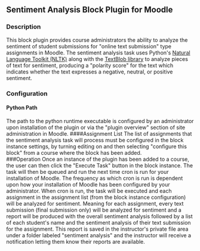 ## Sentiment Analysis Block Plugin for Moodle

### Description
This block plugin provides course administrators the ability to analyze the sentiment of student submissions for "online text submission" 
type assignments in Moodle.  The sentiment analysis task uses Python's [Natural Language Toolkit (NLTK)](https://www.nltk.org/) along with 
the [TextBlob library](https://textblob.readthedocs.io/en/dev/) to analyze pieces of text for sentiment, producing a "polarity score" for 
the text which indicates whether the text expresses a negative, neutral, or positive sentiment.  
### Configuration
#### Python Path
The path to the python runtime executable is configured by an administrator upon installation of the plugin or via the "plugin overview" section
of site administration in Moodle.
####Assignment List
The list of assignments that the sentiment analysis task will process must be configured in the block instance settings, by turning editing on
and then selecting "configure this block" from a course where the block has been added.  
###Operation
Once an instance of the plugin has been added to a course, the user can then click the "Execute Task" button in the block instance.  The task will
then be queued and run the next time cron is run for your installation of Moodle.  The frequency as which cron is run is dependent upon how your
installation of Moodle has been configured by your administrator.  When cron is run, the task will be executed and each assignment in the assignment list
(from the block instance configuration) will be analyzed for sentiment.  Meaning for each assignment, every text submission (final submission only)
will be analyzed for sentiment and a report will be produced with the overall sentiment analysis followed by a list of each student's name and the sentiment
analysis of their text submission for the assignment.  This report is saved in the instructor's private file area under a folder labeled "sentiment analysis"
and the instructor will receive a notification letting them know their reports are available.
